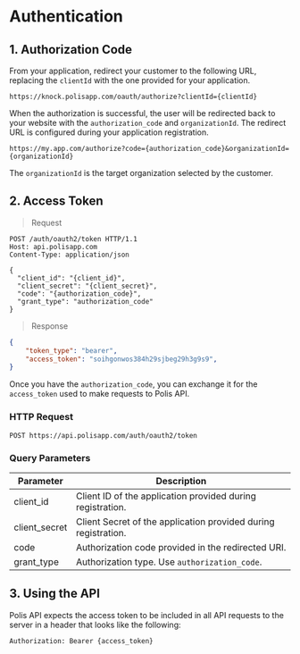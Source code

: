 # Authentication

## 1. Authorization Code

From your application, redirect your customer to the following URL, replacing the `clientId` with the one provided for your application.

`https://knock.polisapp.com/oauth/authorize?clientId={clientId}`

When the authorization is successful, the user will be redirected back to your website with the `authorization_code` and `organizationId`. The redirect URL is configured during your application registration.

`https://my.app.com/authorize?code={authorization_code}&organizationId={organizationId}`

The `organizationId` is the target organization selected by the customer.

## 2. Access Token

> Request

```http
POST /auth/oauth2/token HTTP/1.1
Host: api.polisapp.com
Content-Type: application/json

{
  "client_id": "{client_id}",
  "client_secret": "{client_secret}",
  "code": "{authorization_code}",
  "grant_type": "authorization_code"
}
```

> Response

```json
{
    "token_type": "bearer",
    "access_token": "soihgonwos384h29sjbeg29h3g9s9",
}
```

Once you have the `authorization_code`, you can exchange it for the `access_token` used to make requests to Polis API.

### HTTP Request

`POST https://api.polisapp.com/auth/oauth2/token`

### Query Parameters

Parameter | Description
--------- | -----------
client_id | Client ID of the application provided during registration.
client_secret | Client Secret of the application provided during registration.
code | Authorization code provided in the redirected URI.
grant_type | Authorization type. Use `authorization_code`.

## 3. Using the API

Polis API expects the access token to be included in all API requests to the server in a header that looks like the following:

`Authorization: Bearer {access_token}`

